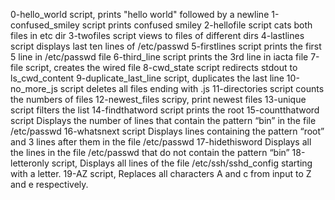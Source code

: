 0-hello_world script, prints "hello world" followed by a newline
1-confused_smiley script prints confused smiley
2-hellofile script cats both files in etc dir
3-twofiles script views to files of different dirs
4-lastlines script displays last ten lines of /etc/passwd
5-firstlines script prints the first 5 line in /etc/passwd file
6-third_line script prints the 3rd line in iacta file
7-file script, creates the wired file
8-cwd_state script redirects stdout to ls_cwd_content
9-duplicate_last_line script, duplicates the last line
10-no_more_js script deletes all files ending with .js
11-directories script counts the numbers of files
12-newest_files scripy, print newest files
13-unique script filters the list
14-findthatword script prints the root
15-countthatword script Displays the number of lines that contain the pattern “bin” in the file /etc/passwd
16-whatsnext script Displays lines containing the pattern “root” and 3 lines after them in the file /etc/passwd
17-hidethisword Displays all the lines in the file /etc/passwd that do not contain the pattern “bin”
18-letteronly script, Displays all lines of the file /etc/ssh/sshd_config starting with a letter.
19-AZ script, Replaces all characters A and c from input to Z and e respectively.
